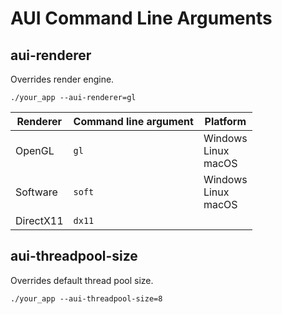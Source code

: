 # AUI Command Line Arguments

## aui-renderer

Overrides render engine.

```
./your_app --aui-renderer=gl
```

| Renderer  | Command line argument | Platform                         |
|-----------|-----------------------|----------------------------------|
| OpenGL    | `gl`                  | Windows<br/>Linux<br/>macOS      |
| Software  | `soft`                | Windows<br/>Linux<br/>macOS      |
| DirectX11 | `dx11`                |                                  |

## aui-threadpool-size

Overrides default thread pool size.

```
./your_app --aui-threadpool-size=8
```